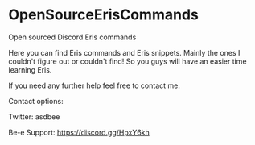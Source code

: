 # OpenSourceErisCommands
Open sourced Discord Eris commands

Here you can find Eris commands and Eris snippets. Mainly the ones I couldn't figure out or couldn't find! So you guys will have an easier time learning Eris.

If you need any further help feel free to contact me. 

Contact options:

Twitter: asdbee

Be-e Support: https://discord.gg/HpxY6kh
